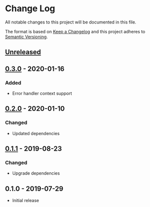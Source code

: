 # Change Log


All notable changes to this project will be documented in this file.

The format is based on [Keep a Changelog](http://keepachangelog.com/en/1.0.0/)
and this project adheres to [Semantic Versioning](http://semver.org/spec/v2.0.0.html).


## [Unreleased]


## [0.3.0] - 2020-01-16

### Added

- Error handler context support


## [0.2.0] - 2020-01-10

### Changed

- Updated dependencies


## [0.1.1] - 2019-08-23

### Changed

- Upgrade dependencies


## 0.1.0 - 2019-07-29

- Initial release


[Unreleased]: https://github.com/emperror/handler-stackdriver/compare/v0.3.0...HEAD
[0.3.0]: https://github.com/emperror/handler-stackdriver/compare/v0.2.0...v0.3.0
[0.2.0]: https://github.com/emperror/handler-stackdriver/compare/v0.1.1...v0.2.0
[0.1.1]: https://github.com/emperror/handler-stackdriver/compare/v0.1.0...v0.1.1

